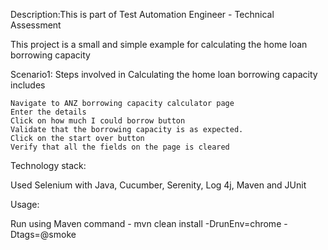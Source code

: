 Description:This is part of Test Automation Engineer - Technical Assessment

This project is a small and simple example for calculating the home loan borrowing capacity

Scenario1: Steps involved in Calculating the home loan borrowing capacity includes

   	Navigate to ANZ borrowing capacity calculator page
   	Enter the details
   	Click on how much I could borrow button
   	Validate that the borrowing capacity is as expected.
   	Click on the start over button
   	Verify that all the fields on the page is cleared

Technology stack:

Used Selenium with Java, Cucumber, Serenity, Log 4j, Maven and JUnit 

Usage:

Run using Maven command - mvn clean install -DrunEnv=chrome -Dtags=@smoke

